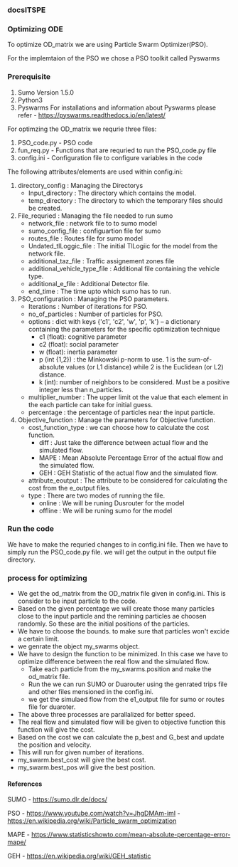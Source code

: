 ### docsITSPE
### Optimizing ODE
To optimize OD_matrix we are using Particle Swarm Optimizer(PSO). 

For the implemtaion of the PSO we chose a PSO toolkit called Pyswarms 

### Prerequisite 
1. Sumo Version 1.5.0
2. Python3
3. Pyswarms 
    For installations and information about Pyswarms please refer - https://pyswarms.readthedocs.io/en/latest/

For optimzing the OD_matrix we requrie three files: 
1. PSO_code.py - PSO code
2. fun_req.py - Functions that are requried to run the PSO_code.py file
3. config.ini - Configuration file to configure variables in the code

The following attributes/elements are used within config.ini:
1. directory_config : Managing the Directorys
   - Input_directory : The directory which contains the model.
   - temp_directory : The directory to which the temporary files should be created. 
2. File_requried : Managing the file needed to run sumo
   - network_file : network file to to sumo model 
   - sumo_config_file : configuartion file for sumo
   - routes_file : Routes file for sumo model 
   - Undated_tlLoggic_file : The initial TlLogiic for the model from the network file. 
   - additional_taz_file : Traffic assignement zones file
   - additional_vehicle_type_file : Additional file containing the vehicle type. 
   - additional_e_file : Additional Detector file.
   - end_time : The time upto which sumo has to run.
3. PSO_configuration : Managing the PSO parameters. 
   - Iterations : Number of iterations for PSO. 
   - no_of_particles : Number of particles for PSO.
   - options : dict with keys {'c1', 'c2', 'w', 'p', 'k'} – a dictionary containing the parameters for the specific optimization technique
     - c1 (float): cognitive parameter
     - c2 (float): social parameter
     - w (float): inertia parameter
     - p (int {1,2}) : the Minkowski p-norm to use. 1 is the sum-of-absolute values (or L1 distance) while 2 is the Euclidean (or L2) distance.
     - k (int): number of neighbors to be considered. Must be a positive integer less than n_particles. 
    - multiplier_number : The upper limit ot the value that each element in the each particle can take for initial guess. 
    - percentage : the percentage of particles near the input particle. 
4. Objective_function : Manage the parameters for Objective function. 
   - cost_function_type : we can choose how to calculate the cost function. 
     - diff : Just take the difference between actual flow and the simulated flow. 
     - MAPE : Mean Absolute Percentage Error of the actual flow and the simulated flow.
     - GEH : GEH Statistic of the actual flow and the simulated flow.
   - attribute_eoutput : The attribute to be considered for calculating the cost from the e_output files. 
   - type : There are two modes of running the file. 
     - online : We will be runing Dusrouter for the model
     - offline : We will be runing sumo for the model
### Run the code 
We have to make the requried changes to in config.ini file. 
Then we have to simply run the PSO_code.py file. we will get the output in the output file directory. 

### process for optimizing 
- We get the od_matrix from the OD_matrix file given in config.ini. This is consider to be input particle to the code.
- Based on the given percentage we will create those many particles close to the input particle and the remining particles ae choosen randomly. So these are the initial positions of the particles. 
- We have to choose the bounds. to make sure that particles won't excide a certain limit. 
- we genrate the object my_swarms object. 
- We have to design the function to be minimized. In this case we have to optimize difference between the real flow and the simulated flow. 
  - Take each particle from the my_swarms.position and make the od_matrix file. 
  - Run the we can run SUMO or Duarouter using the genrated trips file and other files mensioned in the config.ini. 
  - we get the simulaed flow from the e1_output file for sumo or routes file for duaroter. 
- The above three processes are parallalized for better speed. 
- The real flow and simulated flow will be given to objective function this function will give the cost. 
- Based on the cost we can calculate the p_best and G_best and update the position and velocity. 
- This will run for given number of iterations. 
- my_swarm.best_cost will give the best cost. 
- my_swarm.best_pos will give the best position. 


#### References 
SUMO 
    - https://sumo.dlr.de/docs/

PSO 
    - https://www.youtube.com/watch?v=JhgDMAm-imI 
    - https://en.wikipedia.org/wiki/Particle_swarm_optimization

MAPE 
    - https://www.statisticshowto.com/mean-absolute-percentage-error-mape/

GEH 
    - https://en.wikipedia.org/wiki/GEH_statistic
